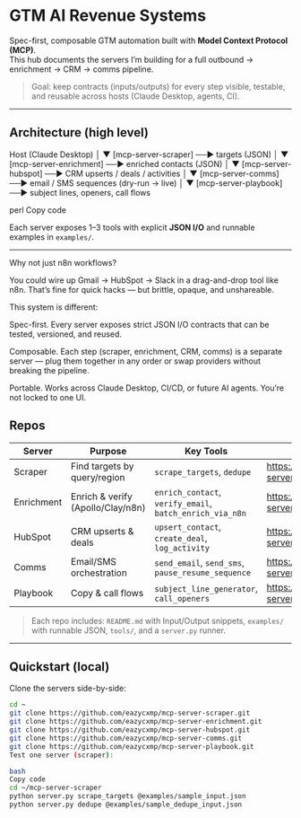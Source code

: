 # GTM AI Revenue Systems

Spec-first, composable GTM automation built with **Model Context Protocol (MCP)**.  
This hub documents the servers I’m building for a full outbound → enrichment → CRM → comms pipeline.

> Goal: keep contracts (inputs/outputs) for every step visible, testable, and reusable across hosts (Claude Desktop, agents, CI).

---

## Architecture (high level)

Host (Claude Desktop)
│
▼
[mcp-server-scraper] ──► targets (JSON)
│
▼
[mcp-server-enrichment] ──► enriched contacts (JSON)
│
▼
[mcp-server-hubspot] ──► CRM upserts / deals / activities
│
▼
[mcp-server-comms] ──► email / SMS sequences (dry-run → live)
│
▼
[mcp-server-playbook] ──► subject lines, openers, call flows

perl
Copy code

Each server exposes 1–3 tools with explicit **JSON I/O** and runnable examples in `examples/`.

---

Why not just n8n workflows?

You could wire up Gmail → HubSpot → Slack in a drag-and-drop tool like n8n. That’s fine for quick hacks — but brittle, opaque, and unshareable.

This system is different:

Spec-first. Every server exposes strict JSON I/O contracts that can be tested, versioned, and reused.

Composable. Each step (scraper, enrichment, CRM, comms) is a separate server — plug them together in any order or swap providers without breaking the pipeline.

Portable. Works across Claude Desktop, CI/CD, or future AI agents. You’re not locked to one UI.

## Repos

| Server | Purpose | Key Tools | Repo |
|---|---|---|---|
| Scraper | Find targets by query/region | `scrape_targets`, `dedupe` | https://github.com/eazycxmp/mcp-server-scraper |
| Enrichment | Enrich & verify (Apollo/Clay/n8n) | `enrich_contact`, `verify_email`, `batch_enrich_via_n8n` | https://github.com/eazycxmp/mcp-server-enrichment |
| HubSpot | CRM upserts & deals | `upsert_contact`, `create_deal`, `log_activity` | https://github.com/eazycxmp/mcp-server-hubspot |
| Comms | Email/SMS orchestration | `send_email`, `send_sms`, `pause_resume_sequence` | https://github.com/eazycxmp/mcp-server-comms |
| Playbook | Copy & call flows | `subject_line_generator`, `call_openers` | https://github.com/eazycxmp/mcp-server-playbook |

> Each repo includes: `README.md` with Input/Output snippets, `examples/` with runnable JSON, `tools/`, and a `server.py` runner.

---

## Quickstart (local)

Clone the servers side-by-side:

```bash
cd ~
git clone https://github.com/eazycxmp/mcp-server-scraper.git
git clone https://github.com/eazycxmp/mcp-server-enrichment.git
git clone https://github.com/eazycxmp/mcp-server-hubspot.git
git clone https://github.com/eazycxmp/mcp-server-comms.git
git clone https://github.com/eazycxmp/mcp-server-playbook.git
Test one server (scraper):

bash
Copy code
cd ~/mcp-server-scraper
python server.py scrape_targets @examples/sample_input.json
python server.py dedupe @examples/sample_dedupe_input.json